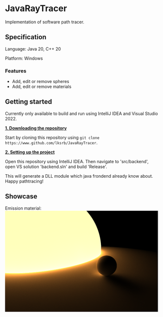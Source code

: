 # JavaRayTracer
Implementation of software path tracer.

## Specification
Language: Java 20, C++ 20

Platform: Windows

### Features
- Add, edit or remove spheres
- Add, edit or remove materials

## Getting started
Currently only available to build and run using IntelliJ IDEA and Visual Studio 2022.

<ins>**1. Downloading the repository**</ins>

Start by cloning this repository using `git clone https://www.github.com/lksrb/JavaRayTracer`.

<ins>**2. Setting up the project**</ins>

Open this repository using IntelliJ IDEA. Then navigate to 'src/backend', open VS solution 'backend.sln' and build 'Release'.

This will generate a DLL module which java frondend already know about. Happy pathtracing!

## Showcase
Emission material:
![Emission material](https://raw.githubusercontent.com/lksrb/RayTracing/master/res/raytraced.png)
